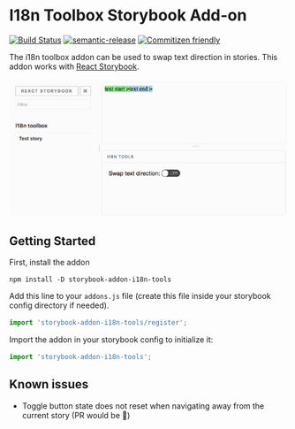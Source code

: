 # I18n Toolbox Storybook Add-on

[![Build Status](https://travis-ci.org/joscha/storybook-addon-i18n-tools.svg?branch=master)](https://travis-ci.org/joscha/storybook-addon-i18n-tools)
[![semantic-release](https://img.shields.io/badge/%20%20%F0%9F%93%A6%F0%9F%9A%80-semantic--release-e10079.svg)](https://github.com/semantic-release/semantic-release)
[![Commitizen friendly](https://img.shields.io/badge/commitizen-friendly-brightgreen.svg)](http://commitizen.github.io/cz-cli/)


The i18n toolbox addon can be used to swap text direction in stories. This addon works with [React Storybook](https://github.com/kadirahq/react-storybook).

![Screencast of the add-on](docs/animation.gif)

## Getting Started

First, install the addon

```shell
npm install -D storybook-addon-i18n-tools
```

Add this line to your `addons.js` file (create this file inside your storybook config directory if needed).

```js
import 'storybook-addon-i18n-tools/register';
```

Import the addon in your storybook config to initialize it:

```js
import 'storybook-addon-i18n-tools';
```

## Known issues
* Toggle button state does not reset when navigating away from the current story (PR would be 💖)
